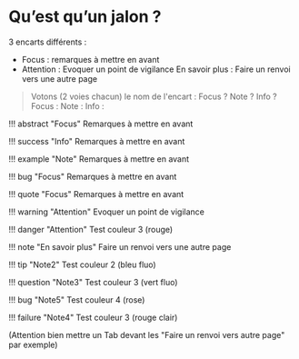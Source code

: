 # Qu’est qu’un jalon ?

3 encarts différents :

 - Focus : remarques à mettre en avant 
 - Attention : Evoquer un point de vigilance 
   En savoir plus : Faire un renvoi vers une autre page

> Votons (2 voies chacun) le nom de l'encart :  Focus ? Note ? Info ?
>  Focus : 
>  Note :
>  Info :

!!! abstract "Focus" 
	Remarques à mettre en avant 
	
!!! success "Info" 
	Remarques à mettre en avant 

!!! example "Note" 
	Remarques à mettre en avant

!!! bug "Focus" 
	Remarques à mettre en avant
	
!!! quote "Focus" 
	Remarques à mettre en avant

!!! warning "Attention" 
	Evoquer un point de vigilance

!!! danger "Attention"
	Test couleur 3 (rouge)

!!! note "En savoir plus"
	Faire un renvoi vers une autre page

!!! tip "Note2"
	Test couleur 2 (bleu fluo)

!!! question "Note3"
	Test couleur 3 (vert fluo)
	

	


!!! bug "Note5"
	Test couleur 4 (rose)
	
!!! failure "Note4"
	Test couleur 3 (rouge clair)
	



(Attention bien mettre un Tab devant les "Faire un renvoi vers autre page" par exemple)



<!--stackedit_data:
eyJoaXN0b3J5IjpbMTIxOTA3NzI5Miw2NTE3OTU1MCw4ODQxMj
I1NDksMTA1NDQ3Mjg2MCwtNzQ0MTA1Nzg4LDM3Mzk5MjIzOCwt
MTIwMDQwOTExMiwtMTQzODQ3NjUzOSwxOTQ3MjI5MzEzLC02Mz
g5ODgxMzUsLTMyMzkxOTgzMSwyMDMwMTc2NTY5XX0=
-->